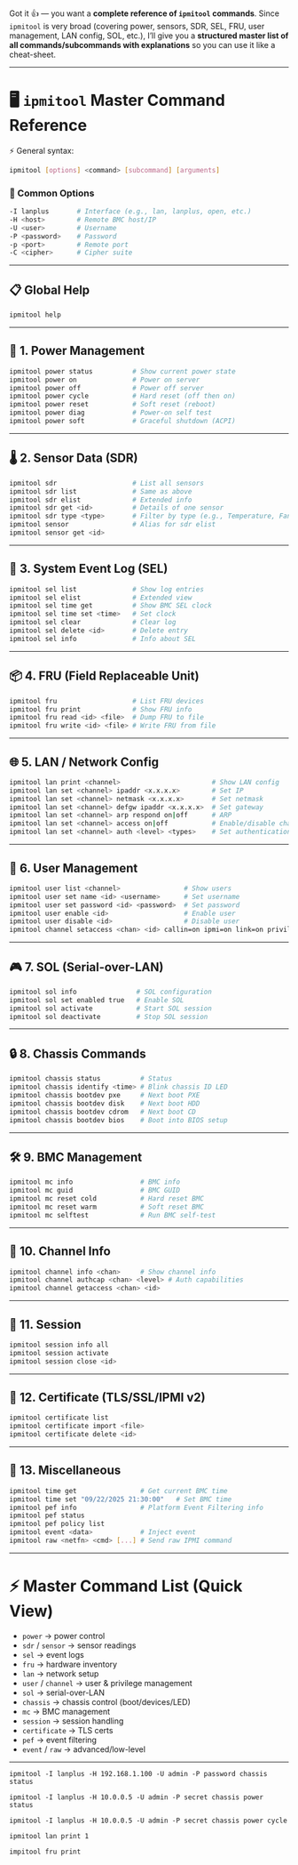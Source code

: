 Got it 👍 — you want a **complete reference of `ipmitool` commands**.
Since `ipmitool` is very broad (covering power, sensors, SDR, SEL, FRU, user management, LAN config, SOL, etc.), I’ll give you a **structured master list of all commands/subcommands with explanations** so you can use it like a cheat-sheet.

---

# 🖥️ `ipmitool` Master Command Reference

⚡ General syntax:

```bash
ipmitool [options] <command> [subcommand] [arguments]
```

### 🔧 Common Options

```bash
-I lanplus       # Interface (e.g., lan, lanplus, open, etc.)
-H <host>        # Remote BMC host/IP
-U <user>        # Username
-P <password>    # Password
-p <port>        # Remote port
-C <cipher>      # Cipher suite
```

---

## 📋 Global Help

```bash
ipmitool help
```

---

## 🔌 1. Power Management

```bash
ipmitool power status          # Show current power state
ipmitool power on              # Power on server
ipmitool power off             # Power off server
ipmitool power cycle           # Hard reset (off then on)
ipmitool power reset           # Soft reset (reboot)
ipmitool power diag            # Power-on self test
ipmitool power soft            # Graceful shutdown (ACPI)
```

---

## 🌡️ 2. Sensor Data (SDR)

```bash
ipmitool sdr                   # List all sensors
ipmitool sdr list              # Same as above
ipmitool sdr elist             # Extended info
ipmitool sdr get <id>          # Details of one sensor
ipmitool sdr type <type>       # Filter by type (e.g., Temperature, Fan, Voltage)
ipmitool sensor                # Alias for sdr elist
ipmitool sensor get <id>
```

---

## 📝 3. System Event Log (SEL)

```bash
ipmitool sel list              # Show log entries
ipmitool sel elist             # Extended view
ipmitool sel time get          # Show BMC SEL clock
ipmitool sel time set <time>   # Set clock
ipmitool sel clear             # Clear log
ipmitool sel delete <id>       # Delete entry
ipmitool sel info              # Info about SEL
```

---

## 📦 4. FRU (Field Replaceable Unit)

```bash
ipmitool fru                   # List FRU devices
ipmitool fru print             # Show FRU info
ipmitool fru read <id> <file>  # Dump FRU to file
ipmitool fru write <id> <file> # Write FRU from file
```

---

## 🌐 5. LAN / Network Config

```bash
ipmitool lan print <channel>                       # Show LAN config
ipmitool lan set <channel> ipaddr <x.x.x.x>        # Set IP
ipmitool lan set <channel> netmask <x.x.x.x>       # Set netmask
ipmitool lan set <channel> defgw ipaddr <x.x.x.x>  # Set gateway
ipmitool lan set <channel> arp respond on|off      # ARP
ipmitool lan set <channel> access on|off           # Enable/disable channel
ipmitool lan set <channel> auth <level> <types>    # Set authentication
```

---

## 👤 6. User Management

```bash
ipmitool user list <channel>                # Show users
ipmitool user set name <id> <username>      # Set username
ipmitool user set password <id> <password>  # Set password
ipmitool user enable <id>                   # Enable user
ipmitool user disable <id>                  # Disable user
ipmitool channel setaccess <chan> <id> callin=on ipmi=on link=on privilege=4
```

---

## 🎮 7. SOL (Serial-over-LAN)

```bash
ipmitool sol info               # SOL configuration
ipmitool sol set enabled true   # Enable SOL
ipmitool sol activate           # Start SOL session
ipmitool sol deactivate         # Stop SOL session
```

---

## 🔒 8. Chassis Commands

```bash
ipmitool chassis status          # Status
ipmitool chassis identify <time> # Blink chassis ID LED
ipmitool chassis bootdev pxe     # Next boot PXE
ipmitool chassis bootdev disk    # Next boot HDD
ipmitool chassis bootdev cdrom   # Next boot CD
ipmitool chassis bootdev bios    # Boot into BIOS setup
```

---

## 🛠️ 9. BMC Management

```bash
ipmitool mc info                 # BMC info
ipmitool mc guid                 # BMC GUID
ipmitool mc reset cold           # Hard reset BMC
ipmitool mc reset warm           # Soft reset BMC
ipmitool mc selftest             # Run BMC self-test
```

---

## 📡 10. Channel Info

```bash
ipmitool channel info <chan>     # Show channel info
ipmitool channel authcap <chan> <level> # Auth capabilities
ipmitool channel getaccess <chan> <id>
```

---

## 🔗 11. Session

```bash
ipmitool session info all
ipmitool session activate
ipmitool session close <id>
```

---

## 🔑 12. Certificate (TLS/SSL/IPMI v2)

```bash
ipmitool certificate list
ipmitool certificate import <file>
ipmitool certificate delete <id>
```

---

## 🔧 13. Miscellaneous

```bash
ipmitool time get                # Get current BMC time
ipmitool time set "09/22/2025 21:30:00"   # Set BMC time
ipmitool pef info                # Platform Event Filtering info
ipmitool pef status
ipmitool pef policy list
ipmitool event <data>            # Inject event
ipmitool raw <netfn> <cmd> [...] # Send raw IPMI command
```

---

# ⚡ Master Command List (Quick View)

* `power` → power control
* `sdr` / `sensor` → sensor readings
* `sel` → event logs
* `fru` → hardware inventory
* `lan` → network setup
* `user` / `channel` → user & privilege management
* `sol` → serial-over-LAN
* `chassis` → chassis control (boot/devices/LED)
* `mc` → BMC management
* `session` → session handling
* `certificate` → TLS certs
* `pef` → event filtering
* `event` / `raw` → advanced/low-level

---

```
ipmitool -I lanplus -H 192.168.1.100 -U admin -P password chassis status

ipmitool -I lanplus -H 10.0.0.5 -U admin -P secret chassis power status

ipmitool -I lanplus -H 10.0.0.5 -U admin -P secret chassis power cycle

ipmitool lan print 1

impitool fru print
```

